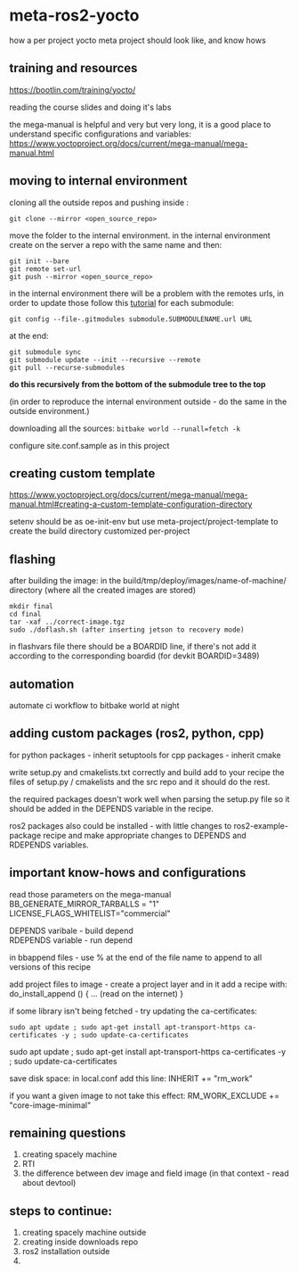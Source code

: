 # meta-ros2-yocto
how a per project yocto meta project should look like, and know hows

## training and resources 
https://bootlin.com/training/yocto/

reading the course slides and doing it's labs 

the mega-manual is helpful and very but very long, it is a good place to understand specific configurations and variables: 
https://www.yoctoproject.org/docs/current/mega-manual/mega-manual.html

## moving to internal environment
cloning all the outside repos and pushing inside : 

```
git clone --mirror <open_source_repo>
```
move the folder to the internal environment.
in the internal environment create on the server a repo with the same name and then: 
```
git init --bare 
git remote set-url 
git push --mirror <open_source_repo>
```
in the internal environment there will be a problem with the remotes urls, 
in order to update those follow this [tutorial](http://pa1gitsolutions.blogspot.com/2015/07/changing-git-submodules-urlbranch-to.html)
for each submodule: 
```
git config --file-.gitmodules submodule.SUBMODULENAME.url URL 
```
at the end: 
```
git submodule sync 
git submodule update --init --recursive --remote 
git pull --recurse-submodules 
```
**do this recursively from the bottom of the submodule tree to the top**

(in order to reproduce the internal environment outside - do the same in the outside environment.)  

downloading all the sources: 
```bitbake world --runall=fetch -k```

configure site.conf.sample as in this project 

## creating custom template 
https://www.yoctoproject.org/docs/current/mega-manual/mega-manual.html#creating-a-custom-template-configuration-directory
 
setenv should be as oe-init-env but use meta-project/project-template to create the build directory customized per-project

## flashing 
after building the image: 
in the build/tmp/deploy/images/name-of-machine/ directory (where all the created images are stored)

```
mkdir final
cd final 
tar -xaf ../correct-image.tgz
sudo ./doflash.sh (after inserting jetson to recovery mode)
```
in flashvars file there should be a BOARDID line, if there's not add it according to the corresponding boardid (for devkit BOARDID=3489)

## automation 
automate ci workflow to bitbake world at night 

## adding custom packages (ros2, python, cpp)
for python packages - 
inherit setuptools 
for cpp packages - 
inherit cmake 

write setup.py and cmakelists.txt correctly and build add to your recipe the files of setup.py / cmakelists and the src repo and it should do the rest. 

the required packages doesn't work well when parsing the setup.py file so it should be added in the DEPENDS variable in the recipe. 

ros2 packages also could be installed - with little changes to ros2-example-package recipe and make appropriate changes to DEPENDS and RDEPENDS variables.

## important know-hows and configurations 
read those parameters on the mega-manual    
BB_GENERATE_MIRROR_TARBALLS = "1" 
LICENSE_FLAGS_WHITELIST="commercial"

DEPENDS varibale - build depend  
RDEPENDS variable - run depend 

in bbappend files - use % at the end of the file name to append to all versions of this recipe 

add project files to image -
create a project layer and in it add a recipe with: 
do_install_append () { 
    ... (read on the internet)
} 

if some library isn't being fetched - try updating the ca-certificates:
``` 
sudo apt update ; sudo apt-get install apt-transport-https ca-certificates -y ; sudo update-ca-certificates
```
sudo apt update ; sudo apt-get install apt-transport-https ca-certificates -y ; sudo update-ca-certificates

save disk space: 
in local.conf add this line: 
INHERIT += "rm_work" 

if you want a given image to not take this effect: 
RM_WORK_EXCLUDE += "core-image-minimal" 
 
## remaining questions 
1. creating spacely machine 
2. RTI 
3. the difference between dev image and field image (in that context - read about devtool)

## steps to continue: 
1. creating spacely machine outside 
2. creating inside downloads repo 
3. ros2 installation outside 
4.  